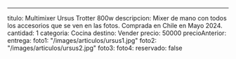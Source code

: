 ---
titulo: Multimixer Ursus Trotter 800w
descripcion: Mixer de mano con todos los accesorios que se ven en las fotos. Comprada
  en Chile en Mayo 2024.
cantidad: 1
categoria: Cocina
destino: Vender
precio: 50000
precioAnterior: 
entrega: 
foto1: "/images/articulos/ursus1.jpg"
foto2: "/images/articulos/ursus2.jpg"
foto3: 
foto4: 
reservado: false
